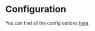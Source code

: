 # Configuration

You can find all the config options [here](https://github.com/ashubham/appraisal/blob/master/lib/config.ts).